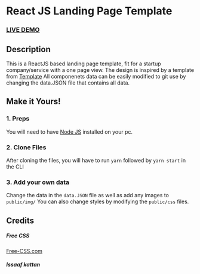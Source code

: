# React JS Landing Page Template


### <a href="https://react-landing-page-template.herokuapp.com">LIVE DEMO</a> 

## Description
This is a ReactJS based landing page template, fit for a startup company/service with a one page view. The design is inspired by a template from <a href="https://github.com/issaafalkattan/React-Landing-Page-Template">Template</a>
All componenets data can be easily modified to git use by changing the data.JSON file that contains all data.

## Make it Yours!
### 1. Preps
You will need to have <a href="https://nodejs.org/">Node JS</a> installed on your pc. 

### 2. Clone Files
After cloning the files, you will have to run ```yarn``` followed by ```yarn start``` in the CLI
### 3. Add your own data 
Change the data in the ```data.JSON``` file as well as add any images to ```public/img/```
You can also change styles by modifying the ```public/css``` files.


## Credits
##### Free CSS 
<a href="https://github.com/issaafalkattan/React-Landing-Page-Template">Free-CSS.com </a>

##### Issaaf kattan
